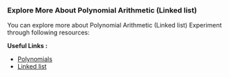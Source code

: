 ### Explore More About Polynomial Arithmetic (Linked list)

You can explore more about Polynomial Arithmetic (Linked list) Experiment through following resources:

**Useful Links :**

   - [Polynomials](https://en.wikipedia.org/wiki/Polynomial)
   - [Linked list](https://en.wikipedia.org/wiki/Linked_list)


